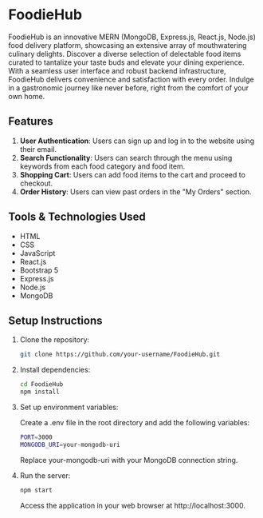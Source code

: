 # FoodieHub


FoodieHub is an innovative MERN (MongoDB, Express.js, React.js, Node.js) food delivery platform, showcasing an extensive array of mouthwatering culinary delights. Discover a diverse selection of delectable food items curated to tantalize your taste buds and elevate your dining experience. With a seamless user interface and robust backend infrastructure, FoodieHub delivers convenience and satisfaction with every order. Indulge in a gastronomic journey like never before, right from the comfort of your own home.

## Features

1. **User Authentication**: Users can sign up and log in to the website using their email.
2. **Search Functionality**: Users can search through the menu using keywords from each food category and food item.
3. **Shopping Cart**: Users can add food items to the cart and proceed to checkout.
4. **Order History**: Users can view past orders in the "My Orders" section.

## Tools & Technologies Used

- HTML
- CSS
- JavaScript
- React.js
- Bootstrap 5
- Express.js
- Node.js
- MongoDB

## Setup Instructions

1. Clone the repository:

   ```bash
   git clone https://github.com/your-username/FoodieHub.git
   ```
   
2. Install dependencies:

   ```bash
   cd FoodieHub
   npm install
   ```
3. Set up environment variables: 

   Create a .env file in the root directory and add the following variables:

   ```bash
   PORT=3000
   MONGODB_URI=your-mongodb-uri
   ```

   Replace your-mongodb-uri with your MongoDB connection string.

4. Run the server:

   ```bash
   npm start
   ```

   Access the application in your web browser at http://localhost:3000.
